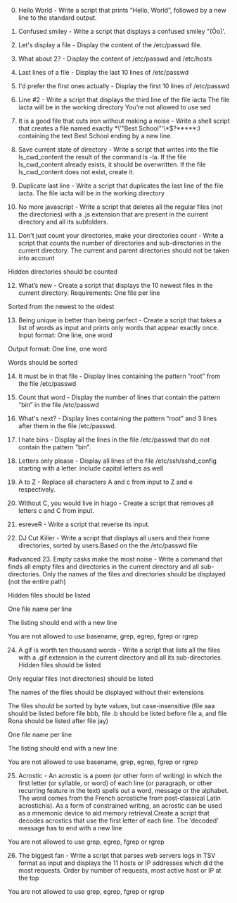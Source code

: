 0. Hello World - Write a script that prints “Hello, World”, followed by a new line to the standard output.

1. Confused smiley - Write a script that displays a confused smiley "(Ôo)'.

2. Let's display a file - Display the content of the /etc/passwd file.

3. What about 2? - Display the content of /etc/passwd and /etc/hosts

4. Last lines of a file - Display the last 10 lines of /etc/passwd

5. I'd prefer the first ones actually - Display the first 10 lines of /etc/passwd
6. Line #2 - Write a script that displays the third line of the file iacta
The file iacta will be in the working directory
You’re not allowed to use sed

7. It is a good file that cuts iron without making a noise - Write a shell script that creates a file named exactly \*\\'"Best School"\'\\*$\?\*\*\*\*\*:) containing the text Best School ending by a new line.

8. Save current state of directory - Write a script that writes into the file ls_cwd_content the result of the command ls -la. If the file ls_cwd_content already exists, it should be overwritten. If the file ls_cwd_content does not exist, create it.

9. Duplicate last line - Write a script that duplicates the last line of the file iacta. The file iacta will be in the working directory

10. No more javascript - Write a script that deletes all the regular files (not the directories) with a .js extension that are present in the current directory and all its subfolders.

11. Don't just count your directories, make your directories count - Write a script that counts the number of directories and sub-directories in the current directory. The current and parent directories should not be taken into account

Hidden directories should be counted

12. What’s new - Create a script that displays the 10 newest files in the current directory. Requirements: One file per line

Sorted from the newest to the oldest

13. Being unique is better than being perfect - Create a script that takes a list of words as input and prints only words that appear exactly once.
Input format: One line, one word

Output format: One line, one word

Words should be sorted

14. It must be in that file - Display lines containing the pattern “root” from the file /etc/passwd

15. Count that word - Display the number of lines that contain the pattern “bin” in the file /etc/passwd

16. What's next? - Display lines containing the pattern “root” and 3 lines after them in the file /etc/passwd.

17. I hate bins - Display all the lines in the file /etc/passwd that do not contain the pattern “bin”.

18. Letters only please - Display all lines of the file /etc/ssh/sshd_config starting with a letter. include capital letters as well

19. A to Z - Replace all characters A and c from input to Z and e respectively.

20. Without C, you would live in hiago - Create a script that removes all letters c and C from input.

21. esreveR - Write a script that reverse its input.

22. DJ Cut Killer - Write a script that displays all users and their home directories, sorted by users.Based on the the /etc/passwd file

#advanced
23. Empty casks make the most noise - Write a command that finds all empty files and directories in the current directory and all sub-directories.
Only the names of the files and directories should be displayed (not the entire path)

Hidden files should be listed

One file name per line

The listing should end with a new line

You are not allowed to use basename, grep, egrep, fgrep or rgrep

24. A gif is worth ten thousand words - Write a script that lists all the files with a .gif extension in the current directory and all its sub-directories.
Hidden files should be listed

Only regular files (not directories) should be listed

The names of the files should be displayed without their extensions

The files should be sorted by byte values, but case-insensitive (file aaa should be listed before file bbb, file .b should be listed before file a, and file Rona should be listed after file jay)

One file name per line

The listing should end with a new line

You are not allowed to use basename, grep, egrep, fgrep or rgrep

25. Acrostic - An acrostic is a poem (or other form of writing) in which the first letter (or syllable, or word) of each line (or paragraph, or other recurring feature in the text) spells out a word, message or the alphabet. The word comes from the French acrostiche from post-classical Latin acrostichis). As a form of constrained writing, an acrostic can be used as a mnemonic device to aid memory retrieval.Create a script that decodes acrostics that use the first letter of each line.
The ‘decoded’ message has to end with a new line

You are not allowed to use grep, egrep, fgrep or rgrep

26. The biggest fan - Write a script that parses web servers logs in TSV format as input and displays the 11 hosts or IP addresses which did the most requests.
Order by number of requests, most active host or IP at the top

You are not allowed to use grep, egrep, fgrep or rgrep
